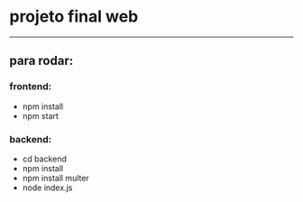 # projeto final web

----

## para rodar:

### frontend:

- npm install 
- npm start

### backend: 

- cd backend
- npm install
- npm install multer
- node index.js
